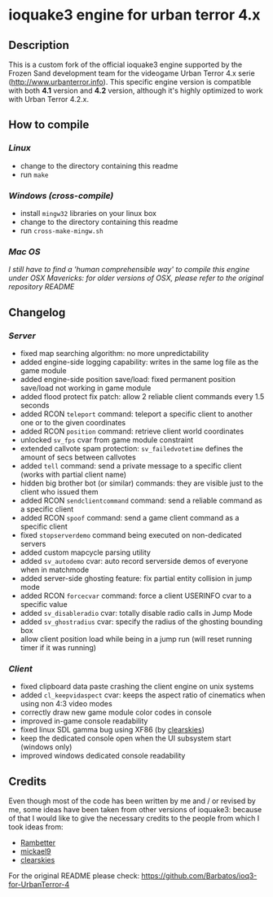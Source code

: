 ioquake3 engine for urban terror 4.x
====================================

## Description

This is a custom fork of the official ioquake3 engine supported by the Frozen Sand development team for the 
videogame Urban Terror 4.x serie (http://www.urbanterror.info). This specific engine version is compatible with 
both **4.1** version and **4.2** version, although it's highly optimized to work with Urban Terror 4.2.x.

## How to compile

### *Linux*

* change to the directory containing this readme
* run `make`

### *Windows (cross-compile)*

* install `mingw32` libraries on your linux box
* change to the directory containing this readme
* run `cross-make-mingw.sh`

### *Mac OS*

*I still have to find a 'human comprehensible way' to compile this engine under OSX Mavericks: for older 
versions of OSX, please refer to the original repository README*

## Changelog

### *Server*

* fixed map searching algorithm: no more unpredictability
* added engine-side logging capability: writes in the same log file as the game module
* added engine-side position save/load: fixed permanent position save/load not working in game module
* added flood protect fix patch: allow 2 reliable client commands every 1.5 seconds
* added RCON `teleport` command: teleport a specific client to another one or to the given coordinates
* added RCON `position` command: retrieve client world coordinates
* unlocked `sv_fps` cvar from game module constraint
* extended callvote spam protection: `sv_failedvotetime` defines the amount of secs between callvotes
* added `tell` command: send a private message to a specific client (works with partial client name)
* hidden big brother bot (or similar) commands: they are visible just to the client who issued them
* added RCON `sendclientcommand` command: send a reliable command as a specific client
* added RCON `spoof` command: send a game client command as a specific client
* fixed `stopserverdemo` command being executed on non-dedicated servers
* added custom mapcycle parsing utility
* added `sv_autodemo` cvar: auto record serverside demos of everyone when in matchmode
* added server-side ghosting feature: fix partial entity collision in jump mode
* added RCON `forcecvar` command: force a client USERINFO cvar to a specific value
* added `sv_disableradio` cvar: totally disable radio calls in Jump Mode
* added `sv_ghostradius` cvar: specify the radius of the ghosting bounding box
* allow client position load while being in a jump run (will reset running timer if it was running)

### *Client*

* fixed clipboard data paste crashing the client engine on unix systems
* added `cl_keepvidaspect` cvar: keeps the aspect ratio of cinematics when using non 4:3 video modes
* correctly draw new game module color codes in console
* improved in-game console readability
* fixed linux SDL gamma bug using XF86 (by [clearskies](https://github.com/clearskies))
* keep the dedicated console open when the UI subsystem start (windows only)
* improved windows dedicated console readability

## Credits

Even though most of the code has been written by me and / or revised by me, some ideas have been taken from 
other versions of ioquake3: because of that I would like to give the necessary credits to the people from which 
I took ideas from:

* [Rambetter](https://github.com/Rambetter)
* [mickael9](https://bitbucket.org/mickael9)
* [clearskies](https://github.com/clearskies)

For the original README please check: https://github.com/Barbatos/ioq3-for-UrbanTerror-4